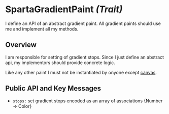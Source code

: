 # SpartaGradientPaint _(Trait)_

I define an API of an abstract gradient paint. All gradient paints should use me and implement all my methods.

## Overview

I am responsible for setting of gradient stops. Since I just define an abstract api, my implementors should provide concrete logic.

Like any other paint I must not be instantiated by onyone except [canvas](../SpartaCanvas.class/README.md).

## Public API and Key Messages

- `stops:` set gradient stops encoded as an array of associations {Number -> Color}
